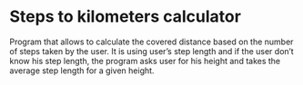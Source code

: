 # Steps to kilometers calculator
Program that allows to calculate the covered distance based on the number of steps taken by the user. It is using user’s step length and if the user don’t know his step length, the program asks user for his height and takes the average step length for a given height.
